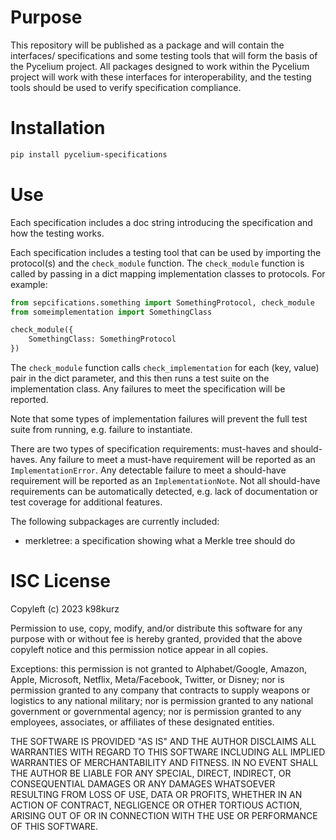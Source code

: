 # Purpose

This repository will be published as a package and will contain the interfaces/
specifications and some testing tools that will form the basis of the Pycelium
project. All packages designed to work within the Pycelium project will work
with these interfaces for interoperability, and the testing tools should be used
to verify specification compliance.

# Installation

```bash
pip install pycelium-specifications
```

# Use

Each specification includes a doc string introducing the specification and how
the testing works.

Each specification includes a testing tool that can be used by importing the
protocol(s) and the `check_module` function. The `check_module` function is
called by passing in a dict mapping implementation classes to protocols. For
example:

```python
from sepcifications.something import SomethingProtocol, check_module
from someimplementation import SomethingClass

check_module({
    SomethingClass: SomethingProtocol
})
```

The `check_module` function calls `check_implementation` for each (key, value)
pair in the dict parameter, and this then runs a test suite on the
implementation class. Any failures to meet the specification will be reported.

Note that some types of implementation failures will prevent the full test suite
from running, e.g. failure to instantiate.

There are two types of specification requirements: must-haves and should-haves.
Any failure to meet a must-have requirement will be reported as an
`ImplementationError`. Any detectable failure to meet a should-have requirement
will be reported as an `ImplementationNote`. Not all should-have requirements
can be automatically detected, e.g. lack of documentation or test coverage for
additional features.

The following subpackages are currently included:
- merkletree: a specification showing what a Merkle tree should do

# ISC License

Copyleft (c) 2023 k98kurz

Permission to use, copy, modify, and/or distribute this software
for any purpose with or without fee is hereby granted, provided
that the above copyleft notice and this permission notice appear in
all copies.

Exceptions: this permission is not granted to Alphabet/Google, Amazon,
Apple, Microsoft, Netflix, Meta/Facebook, Twitter, or Disney; nor is
permission granted to any company that contracts to supply weapons or
logistics to any national military; nor is permission granted to any
national government or governmental agency; nor is permission granted to
any employees, associates, or affiliates of these designated entities.

THE SOFTWARE IS PROVIDED "AS IS" AND THE AUTHOR DISCLAIMS ALL
WARRANTIES WITH REGARD TO THIS SOFTWARE INCLUDING ALL IMPLIED
WARRANTIES OF MERCHANTABILITY AND FITNESS. IN NO EVENT SHALL THE
AUTHOR BE LIABLE FOR ANY SPECIAL, DIRECT, INDIRECT, OR
CONSEQUENTIAL DAMAGES OR ANY DAMAGES WHATSOEVER RESULTING FROM LOSS
OF USE, DATA OR PROFITS, WHETHER IN AN ACTION OF CONTRACT,
NEGLIGENCE OR OTHER TORTIOUS ACTION, ARISING OUT OF OR IN
CONNECTION WITH THE USE OR PERFORMANCE OF THIS SOFTWARE.
